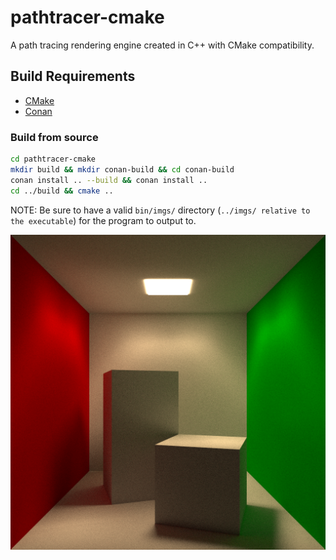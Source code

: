 # pathtracer-cmake

A path tracing rendering engine created in C++ with CMake compatibility.

## Build Requirements
 - [CMake](https://cmake.org/)
 - [Conan](https://conan.io/)
 
 ### Build from source
 ```bash
cd pathtracer-cmake
mkdir build && mkdir conan-build && cd conan-build
conan install .. --build && conan install ..
cd ../build && cmake ..
 ```
NOTE: Be sure to have a valid `bin/imgs/` directory (`../imgs/ relative to the executable`) for the program to output to.

<!--![Example 2](https://github.com/Xeladarocks/pathtracer-cmake/blob/master/imgs/Trophy3.png?raw=true)-->
![Example 1](https://github.com/Xeladarocks/pathtracer-cmake/blob/master/imgs/Trophy2.png?raw=true)
